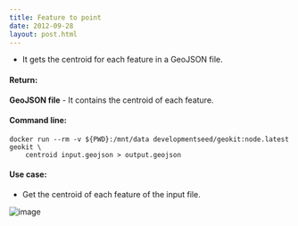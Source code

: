```yaml
---
title: Feature to point
date: 2012-09-28
layout: post.html
---
```


- It gets the centroid for each feature in a GeoJSON file.

#### Return:

**GeoJSON file** - It contains the centroid of each feature.

#### Command line:

```
docker run --rm -v ${PWD}:/mnt/data developmentseed/geokit:node.latest geokit \
    centroid input.geojson > output.geojson
```

#### Use case:

- Get the centroid of each feature of the input file.

![image](https://user-images.githubusercontent.com/11504548/129109435-509a8456-1cf0-4d83-b385-c3543472ab95.png)